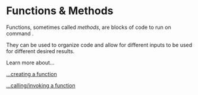 # Functions & Methods

Functions, sometimes called _methods_, are blocks of code to run on command .

They can be used to organize code and allow for different inputs to be used for different desired results.

Learn more about...

[...creating a function](creating-a-function.md)

[...calling/invoking a function](calling-or-invoking-a-function.md)

